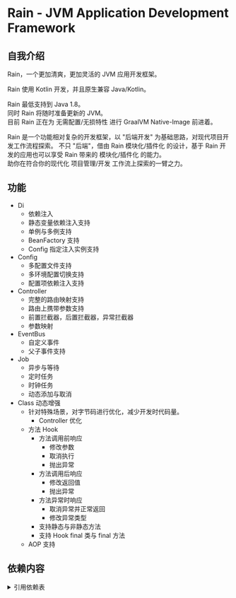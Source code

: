# Rain - JVM Application Development Framework
## 自我介绍
Rain，一个更加清爽，更加灵活的 JVM 应用开发框架。  

Rain 使用 Kotlin 开发，并且原生兼容 Java/Kotlin。  

Rain 最低支持到 Java 1.8。  
同时 Rain 将随时准备更新的 JVM。  
目前 Rain 正在为 无需配置/无损特性 进行 GraalVM Native-Image 前进着。

Rain 是一个功能相对复杂的开发框架，以 "后端开发" 为基础思路，对现代项目开发工作流程探索。
不只 "后端"，借由 Rain 模块化/插件化 的设计，基于 Rain 开发的应用也可以享受 Rain 带来的 模块化/插件化 的能力。  
助你在符合你的现代化 项目管理/开发 工作流上探索的一臂之力。

## 功能

* Di  
  * 依赖注入
  * 静态变量依赖注入支持
  * 单例与多例支持
  * BeanFactory 支持
  * Config 指定注入实例支持
* Config
  * 多配置文件支持
  * 多环境配置切换支持
  * 配置项依赖注入支持
* Controller  
  * 完整的路由映射支持
  * 路由上携带参数支持
  * 前置拦截器，后置拦截器，异常拦截器
  * 参数映射
* EventBus
  * 自定义事件
  * 父子事件支持
* Job
  * 异步与等待
  * 定时任务
  * 时钟任务
  * 动态添加与取消
* Class 动态增强
  * 针对特殊场景，对字节码进行优化，减少开发时代码量。
    * Controller 优化
  * 方法 Hook
    * 方法调用前响应
      * 修改参数
      * 取消执行
      * 抛出异常
    * 方法调用后响应
      * 修改返回值
      * 抛出异常
    * 方法异常时响应
      * 取消异常并正常返回
      * 修改异常类型
    * 支持静态与非静态方法
    * 支持 Hook final 类与 final 方法
  * AOP 支持

## 依赖内容
<details>
  <summary>引用依赖表</summary>

* [Kotlin](https://kotlinlang.org/) ([Apache-2.0 license](https://github.com/JetBrains/kotlin/blob/master/license/LICENSE.txt))
* [Kotlin-stdlib](https://kotlinlang.org/) ([Apache-2.0 license](https://github.com/JetBrains/kotlin/blob/master/license/LICENSE.txt))
* [Kotlin-reflect](https://kotlinlang.org/) ([Apache-2.0 license](https://github.com/JetBrains/kotlin/blob/master/license/LICENSE.txt))
* [kotlinx.coroutines](https://github.com/Kotlin/kotlinx.coroutines) ([Apache-2.0 license](https://github.com/Kotlin/kotlinx.coroutines/blob/master/LICENSE.txt))
* [okhttp3](https://square.github.io/okhttp/) ([Apache-2.0 license](https://github.com/square/okhttp/blob/master/LICENSE.txt))
* [logback](http://logback.qos.ch/) ([Logback LICENSE](https://github.com/qos-ch/logback/blob/master/LICENSE.txt))
* [fastjson2](https://github.com/alibaba/fastjson2) ([Apache-2.0 license](https://github.com/alibaba/fastjson2/blob/main/LICENSE))
* [ecj](http://www.eclipse.org/jdt/) ([Eclipse Public License 2.0](https://projects.eclipse.org/projects/eclipse.jdt))
* [ehcache3](https://github.com/ehcache/ehcache3) ([Apache-2.0 license](https://www.ehcache.org/about/license.html))
* [asm](https://asm.ow2.org/) ([License](https://asm.ow2.io/license.html))
* [javax.inject](https://github.com/javax-inject/javax-inject) ([Apache-2.0 license](https://github.com/javax-inject/javax-inject#license))
* [lombok](https://projectlombok.org/) ([license](https://github.com/projectlombok/lombok/blob/master/LICENSE))
</details>
